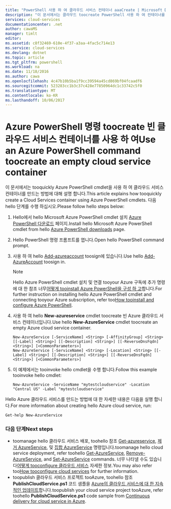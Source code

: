 ```yaml
---
title: "PowerShell 사용 하 여 클라우드 서비스 컨테이너 aaaCreate | Microsoft Docs"
description: "이 문서에서는 클라우드 toocreate PowerShell 사용 하 여 컨테이너를 서비스 하는 방법을 설명 합니다. hello 컨테이너 웹 및 작업자 역할을 호스팅합니다."
services: cloud-services
documentationcenter: .net
author: cawaMS
manager: timlt
editor: 
ms.assetid: c8f32469-610e-4f37-a3aa-4fac5c714e13
ms.service: cloud-services
ms.devlang: dotnet
ms.topic: article
ms.tgt_pltfrm: powershell
ms.workload: na
ms.date: 11/18/2016
ms.author: cawa
ms.openlocfilehash: 4c47b10b5ba1f9cc39594a45cd869bf04fcaadf6
ms.sourcegitcommit: 523283cc1b3c37c428e77850964dc1c33742c5f0
ms.translationtype: MT
ms.contentlocale: ko-KR
ms.lasthandoff: 10/06/2017
---
```

# <a name="use-an-azure-powershell-command-toocreate-an-empty-cloud-service-container"></a><span data-ttu-id="47bea-104">Azure PowerShell 명령 toocreate 빈 클라우드 서비스 컨테이너를 사용 하 여</span><span class="sxs-lookup"><span data-stu-id="47bea-104">Use an Azure PowerShell command toocreate an empty cloud service container</span></span>
<span data-ttu-id="47bea-105">이 문서에서는 tooquickly Azure PowerShell cmdlet을 사용 하 여 클라우드 서비스 컨테이너를 만드는 방법에 대해 설명 합니다.</span><span class="sxs-lookup"><span data-stu-id="47bea-105">This article explains how tooquickly create a Cloud Services container using Azure PowerShell cmdlets.</span></span> <span data-ttu-id="47bea-106">다음 hello 단계를 수행 하십시오.</span><span class="sxs-lookup"><span data-stu-id="47bea-106">Please follow hello steps below:</span></span>

1. <span data-ttu-id="47bea-107">Hello에서 hello Microsoft Azure PowerShell cmdlet 설치 [Azure PowerShell 다운로드](http://aka.ms/webpi-azps) 페이지.</span><span class="sxs-lookup"><span data-stu-id="47bea-107">Install hello Microsoft Azure PowerShell cmdlet from hello [Azure PowerShell downloads](http://aka.ms/webpi-azps) page.</span></span>
2. <span data-ttu-id="47bea-108">Hello PowerShell 명령 프롬프트를 엽니다.</span><span class="sxs-lookup"><span data-stu-id="47bea-108">Open hello PowerShell command prompt.</span></span>
3. <span data-ttu-id="47bea-109">사용 하 여 hello [Add-azureaccount](https://msdn.microsoft.com/library/dn495128.aspx) toosign에 있습니다.</span><span class="sxs-lookup"><span data-stu-id="47bea-109">Use hello [Add-AzureAccount](https://msdn.microsoft.com/library/dn495128.aspx) toosign in.</span></span>

   > [!NOTE]
   > <span data-ttu-id="47bea-110">Hello Azure PowerShell cmdlet 설치 및 연결 tooyour Azure 구독에 추가 명령에 대 한 참조 너무[어떻게 tooinstall Azure PowerShell을 구성 하 고](/powershell/azure/overview)합니다.</span><span class="sxs-lookup"><span data-stu-id="47bea-110">For further instruction on installing hello Azure PowerShell cmdlet and connecting tooyour Azure subscription, refer too[How tooinstall and configure Azure PowerShell](/powershell/azure/overview).</span></span>
   >
   >
4. <span data-ttu-id="47bea-111">사용 하 여 hello **New-azureservice** cmdlet toocreate 빈 Azure 클라우드 서비스 컨테이너입니다.</span><span class="sxs-lookup"><span data-stu-id="47bea-111">Use hello **New-AzureService** cmdlet toocreate an empty Azure cloud service container.</span></span>

    ```
    New-AzureService [-ServiceName] <String> [-AffinityGroup] <String> [[-Label] <String>] [[-Description] <String>] [[-ReverseDnsFqdn] <String>] [<CommonParameters>]
    New-AzureService [-ServiceName] <String> [-Location] <String> [[-Label] <String>] [[-Description] <String>] [[-ReverseDnsFqdn] <String>] [<CommonParameters>]
   ```
5. <span data-ttu-id="47bea-112">이 예제에서는 tooinvoke hello cmdlet을 수행 합니다.</span><span class="sxs-lookup"><span data-stu-id="47bea-112">Follow this example tooinvoke hello cmdlet:</span></span>

   ```
   New-AzureService -ServiceName "mytestcloudservice" -Location "Central US" -Label "mytestcloudservice"
   ```

<span data-ttu-id="47bea-113">Hello Azure 클라우드 서비스를 만드는 방법에 대 한 자세한 내용은 다음을 실행 합니다.</span><span class="sxs-lookup"><span data-stu-id="47bea-113">For more information about creating hello Azure cloud service, run:</span></span>

```
Get-help New-AzureService
```

### <a name="next-steps"></a><span data-ttu-id="47bea-114">다음 단계</span><span class="sxs-lookup"><span data-stu-id="47bea-114">Next steps</span></span>
* <span data-ttu-id="47bea-115">toomanage hello 클라우드 서비스 배포, toohello 참조 [Get-azureservice](https://msdn.microsoft.com/library/azure/dn495131.aspx), [제거 AzureService](https://msdn.microsoft.com/library/azure/dn495120.aspx), 및 [집합 AzureService](https://msdn.microsoft.com/library/azure/dn495242.aspx) 명령입니다.</span><span class="sxs-lookup"><span data-stu-id="47bea-115">toomanage hello cloud service deployment, refer toohello [Get-AzureService](https://msdn.microsoft.com/library/azure/dn495131.aspx), [Remove-AzureService](https://msdn.microsoft.com/library/azure/dn495120.aspx), and [Set-AzureService](https://msdn.microsoft.com/library/azure/dn495242.aspx) commands.</span></span> <span data-ttu-id="47bea-116">너무 나타낼 수도 있습니다[어떻게 tooconfigure 클라우드 서비스](cloud-services-how-to-configure.md) 자세한 정보.</span><span class="sxs-lookup"><span data-stu-id="47bea-116">You may also refer too[How tooconfigure cloud services](cloud-services-how-to-configure.md) for further information.</span></span>
* <span data-ttu-id="47bea-117">toopublish 클라우드 서비스 프로젝트 tooAzure, toohello 참조 **PublishCloudService.ps1** 코드 샘플을 [Azure의 클라우드 서비스에 대 한 지속적인 업데이트](cloud-services-dotnet-continuous-delivery.md)합니다.</span><span class="sxs-lookup"><span data-stu-id="47bea-117">toopublish your cloud service project tooAzure, refer toohello  **PublishCloudService.ps1** code sample from [Continuous delivery for cloud service in Azure](cloud-services-dotnet-continuous-delivery.md).</span></span>
